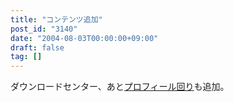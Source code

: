 ```yaml
---
title: "コンテンツ追加"
post_id: "3140"
date: "2004-08-03T00:00:00+09:00"
draft: false
tag: []
---
```



ダウンロードセンター、あと[プロフィール回り](/category/about)も追加。
